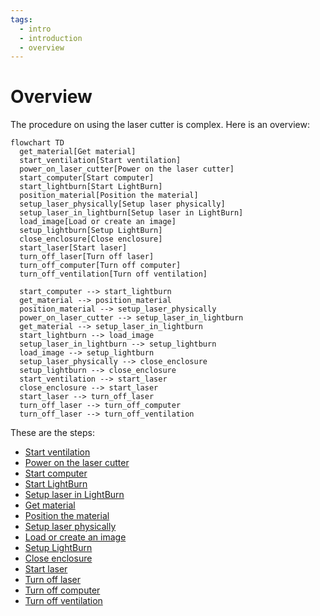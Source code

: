 ```yaml
---
tags:
  - intro
  - introduction
  - overview
---
```


# Overview

The procedure on using the laser cutter is complex.
Here is an overview:

```mermaid
flowchart TD
  get_material[Get material]
  start_ventilation[Start ventilation]
  power_on_laser_cutter[Power on the laser cutter]
  start_computer[Start computer]
  start_lightburn[Start LightBurn]
  position_material[Position the material]
  setup_laser_physically[Setup laser physically]
  setup_laser_in_lightburn[Setup laser in LightBurn]
  load_image[Load or create an image]
  setup_lightburn[Setup LightBurn]
  close_enclosure[Close enclosure]
  start_laser[Start laser]
  turn_off_laser[Turn off laser]
  turn_off_computer[Turn off computer]
  turn_off_ventilation[Turn off ventilation]
    
  start_computer --> start_lightburn
  get_material --> position_material
  position_material --> setup_laser_physically
  power_on_laser_cutter --> setup_laser_in_lightburn
  get_material --> setup_laser_in_lightburn
  start_lightburn --> load_image
  setup_laser_in_lightburn --> setup_lightburn
  load_image --> setup_lightburn
  setup_laser_physically --> close_enclosure
  setup_lightburn --> close_enclosure
  start_ventilation --> start_laser
  close_enclosure --> start_laser
  start_laser --> turn_off_laser
  turn_off_laser --> turn_off_computer
  turn_off_laser --> turn_off_ventilation 
```

These are the steps:

- [Start ventilation](start_ventilation.md)
- [Power on the laser cutter](power_on_laser_cutter.md)
- [Start computer](start_computer.md)
- [Start LightBurn](start_lightburn.md)
- [Setup laser in LightBurn](setup_laser_in_lightburn.md)
- [Get material](get_material.md)
- [Position the material](position_material.md)
- [Setup laser physically](setup_laser_physically.md)
- [Load or create an image](load_image.md)
- [Setup LightBurn](setup_lightburn.md)
- [Close enclosure](close_enclosure.md)
- [Start laser](start_laser.md)
- [Turn off laser](turn_off_laser.md)
- [Turn off computer](turn_off_computer.md)
- [Turn off ventilation](turn_off_ventilation.md)
